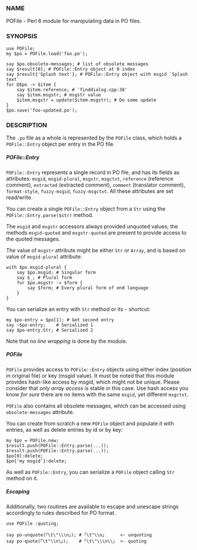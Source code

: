 ### NAME

POFile - Perl 6 module for manipulating data in PO files.

### SYNOPSIS

    use POFile;
    my $po = POFile.load('foo.po');

    say $po.obsolete-messages; # list of obsolete messages
    say $result[0]; # POFile::Entry object at 0 index
    say $result{'Splash text'}; # POFile::Entry object with msgid `Splash text`
    for @$po -> $item {
        say $item.reference; # 'finddialog.cpp:38'
        say $item.msgstr; # msgstr value
        $item.msgstr = update($item.msgstr); # Do some update
    }
    $po.save('foo-updated.po');

### DESCRIPTION

The `.po` file as a whole is represented by the `POFile` class, which
holds a `POFile::Entry` object per entry in the PO file.

##### POFile::Entry

`POFile::Entry` represents a single record in PO file, and has its
fields as attributes: `msgid`, `msgid-plural`, `msgstr`, `msgctxt`,
`reference` (reference comment), `extracted` (extracted comment),
`comment` (translator comment), `format-style`, `fuzzy-msgid`,
`fuzzy-msgctxt`. All these attributes are set read/write.

You can create a single `POFile::Entry` object from a `Str` using the
`POFile::Entry.parse($str)` method.

The `msgid` and `msgstr` accessors always provided unquoted values;
the methods `msgid-quoted` and `msgstr-quoted` are present to provide
access to the quoted messages.

The value of `msgstr` attribute might be either `Str` or `Array`, and
is based on value of `msgid-plural` attribute:

    with $po.msgid-plural {
        say $po.msgid; # Singular form
        say $_; # Plural form
        for $po.msgstr -> $form {
            say $form; # Every plural form of end language
        }
    }

You can serialize an entry with `Str` method or its `~` shortcut:

    my $po-entry = $po[1]; # Get second entry
    say ~$po-entry;    # Serialized 1
    say $po-entry.Str; # Serialized 2

Note that _no line wrapping_ is done by the module.

##### POFile

`POFile` provides access to `POFile::Entry` objects using either index
(position in original file) or key (msgid value). It must be noted
that this module provides hash-like access by msgid, which might not
be unique. Please consider that _only array access_ is stable in this
case. Use hash access you know _for sure_ there are no items with the
same `msgid`, yet different `msgctxt`.

`POFile` also contains all obsolete messages, which can be accessed using
`obsolete-messages` attribute.

You can create from scratch a new `POFile` object and populate it with
entries, as well as delete entries by id or by key:

    my $po = POFile.new;
    $result.push(POFile::Entry.parse(...));
    $result.push(POFile::Entry.parse(...));
    $po[0]:delete;
    $po{'my msgid'}:delete;

As well as `POFile::Entry`, you can serialize a `POFile` object
calling `Str` method on it.

##### Escaping

Additionally, two routines are available to escape and unescape strings accordingly to
rules described for PO format.

    use POFile :quoting;

    say po-unquote(｢\t\"\\\n｣); # ｢\t"\\n｣      <- unquoting
    say po-quote(｢\t"\\n\｣);    # ｢\t\"\\\n\\｣  <- quoting
